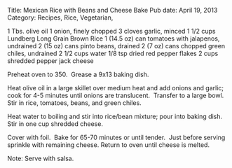 Title: Mexican Rice with Beans and Cheese Bake
Pub date: April 19, 2013
Category: Recipes, Rice, Vegetarian, 

1 Tbs. olive oil
1 onion, finely chopped
3 cloves garlic, minced
1 1/2 cups Lundberg Long Grain Brown Rice
1 (14.5 oz) can tomatoes with jalapenos, undrained
2 (15 oz) cans pinto beans, drained
2 (7 oz) cans chopped green chiles, undrained
2 1/2 cups water
1/8 tsp dried red pepper flakes
2 cups shredded pepper jack cheese

Preheat oven to 350.  Grease a 9x13 baking dish.

Heat olive oil in a large skillet over medium heat and add onions and garlic; cook for 4-5 minutes until onions are translucent.  Transfer to a large bowl.  Stir in rice, tomatoes, beans, and green chiles.

Heat water to boiling and stir into rice/bean mixture; pour into baking dish.  Stir in one cup shredded cheese.

Cover with foil.  Bake for 65-70 minutes or until tender.  Just before serving sprinkle with remaining cheese. Return to oven until cheese is melted.

Note:
Serve with salsa.
